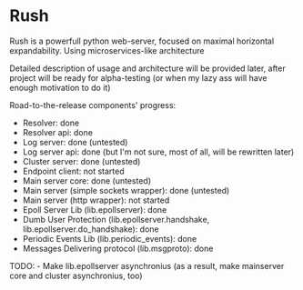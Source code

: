 # Rush
Rush is a powerfull python web-server, focused on maximal horizontal expandability. Using microservices-like architecture

Detailed description of usage and architecture will be provided later, after project will be ready for alpha-testing (or when my lazy ass will have enough motivation to do it)


Road-to-the-release components' progress:
  - Resolver: done
  - Resolver api: done
  - Log server: done (untested)
  - Log server api: done (but I'm not sure, most of all, will be rewritten later)
  - Cluster server: done (untested)
  - Endpoint client: not started
  - Main server core: done (untested)
  - Main server (simple sockets wrapper): done (untested)
  - Main server (http wrapper): not started
  - Epoll Server Lib (lib.epollserver): done
  - Dumb User Protection (lib.epollserver.handshake, lib.epollserver.do_handshake): done
  - Periodic Events Lib (lib.periodic_events): done
  - Messages Delivering protocol (lib.msgproto): done

  TODO: 
    - Make lib.epollserver asynchronius (as a result, make mainserver core and cluster asynchronius, too)
